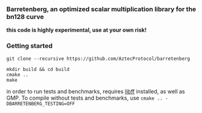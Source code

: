 ### Barretenberg, an optimized scalar multiplication library for the bn128 curve  

**this code is highly experimental, use at your own risk!**  

### Getting started  

```
git clone --recursive https://github.com/AztecProtocol/barretenberg  

mkdir build && cd build  
cmake ..
make
```

in order to run tests and benchmarks, requires [libff](https://github.com/scipr-lab/libff) installed, as well as GMP. To compile without tests and benchmarks, use `cmake .. -DBARRETENBERG_TESTING=OFF`